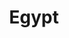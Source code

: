 ---
title: Egypt
crosslinks:
- youtubefactsbot
- autotldr
- islam
- AskReddit
- pics
- u_imguralbumbot
- youtubot
- ExCopticOrthodox
- MassdropBot
- arabs
- REEEEEE
- soccer
- the
- ancientegypt
- john_yukis_bots
- tmsbmeta
- Turkey
- Pyongyang
- dubai
- runescape
---